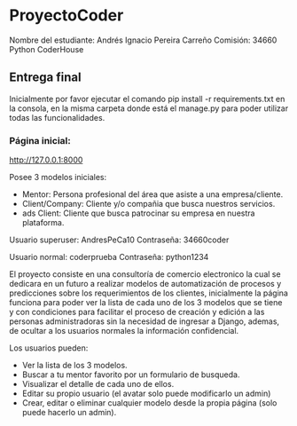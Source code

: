 # ProyectoCoder

Nombre del estudiante: Andrés Ignacio Pereira Carreño
Comisión: 34660 Python CoderHouse

## Entrega final

Inicialmente por favor ejecutar el comando pip install -r requirements.txt en la consola, en la misma carpeta donde está el manage.py para poder utilizar todas las funcionalidades.

### Página inicial:

http://127.0.0.1:8000

Posee 3 modelos iniciales:

* Mentor: Persona profesional del área que asiste a una empresa/cliente.
* Client/Company: Cliente y/o compañia que busca nuestros servicios.
* ads Client: Cliente que busca patrocinar su empresa en nuestra plataforma.

Usuario superuser: AndresPeCa10
Contraseña: 34660coder

Usuario normal: coderprueba
Contraseña: python1234

El proyecto consiste en una consultoría de comercio electronico la cual se dedicara en un futuro a realizar modelos de automatización de procesos y predicciones sobre los requerimientos de los clientes, inicialmente la página funciona para poder ver la lista de cada uno de los 3 modelos que se tiene  y con condiciones para facilitar el proceso de creación y edición a las personas administradoras sin la necesidad de ingresar a Django, ademas, de ocultar a los usuarios normales la información confidencial.

Los usuarios pueden:

* Ver la lista de los 3 modelos.
* Buscar a tu mentor favorito por un formulario de busqueda.
* Visualizar el detalle de cada uno de ellos.
* Editar su propio usuario (el avatar solo puede modificarlo un admin)
* Crear, editar o eliminar cualquier modelo desde la propia página (solo puede hacerlo un admin).